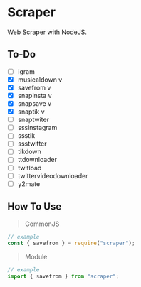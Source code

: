# Scraper

Web Scraper with NodeJS.

## To-Do

- [ ] igram
- [x] musicaldown v
- [x] savefrom v
- [x] snapinsta v
- [x] snapsave v
- [x] snaptik v
- [ ] snaptwiter
- [ ] sssinstagram
- [ ] ssstik
- [ ] ssstwitter
- [ ] tikdown
- [ ] ttdownloader
- [ ] twitload
- [ ] twittervideodownloader
- [ ] y2mate

## How To Use

> CommonJS

```javascript
// example
const { savefrom } = require("scraper");
```

> Module

```javascript
// example
import { savefrom } from "scraper";
```
